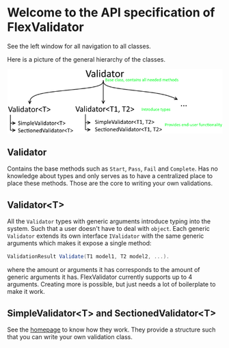 # Welcome to the API specification of FlexValidator

See the left window for all navigation to all classes.

Here is a picture of the general hierarchy of the classes.

![Hierarchy](../images/hierarchy.png)

## Validator

Contains the base methods such as `Start`, `Pass`, `Fail` and `Complete`. Has no knowledge about types and only serves as to have a centralized place to place these methods. Those are the core to writing your own validations.

## Validator&lt;T&gt;

All the `Validator` types with generic arguments introduce typing into the system.
Such that a user doesn't have to deal with `object`.
Each generic `Validator` extends its own interface `IValidator` with the same generic arguments which makes it expose a single method:

```csharp
ValidationResult Validate(T1 model1, T2 model2, ...).
```

where the amount or arguments it has corresponds to the amount of generic arguments it has.
FlexValidator currently supports up to 4 arguments.
Creating more is possible, but just needs a lot of boilerplate to make it work.

## SimpleValidator&lt;T&gt; and SectionedValidator&lt;T&gt;

See the [homepage](/#validators) to know how they work.
They provide a structure such that you can write your own validation class.
